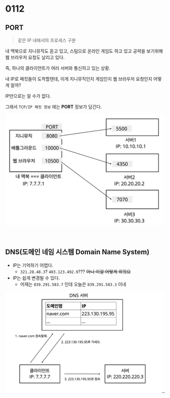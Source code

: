 # 0112



## PORT

> 같은 IP 내에서의 프로세스 구분

내 맥북으로 지니뮤직도 듣고 있고, 스팀으로 온라인 게임도 하고 있고 공략을 보기위해 웹 브라우저 요청도 날리고 있다.

즉, 하나의 클라이언트가 여러 서버와 통신하고 있는 상황.

내 IP로 패킷들이 도착할텐데, 이게 지니뮤직인지 게임인지 웹 브라우저 요청인지 어떻게 알까?

IP만으로는 알 수가 없다.

그래서 `TCP/IP 패킷 정보` 에는 **PORT** 정보가 담긴다.

![http5](../pic/http5.png)

<br>

## DNS(도메인 네임 시스템 Domain Name System)

- IP는 기억하기 어렵다.
  - `321.28.48.3`? `403.123.492.9`??? ~~아니 이걸 어떻게 외워요~~
- IP는 쉽게 변경될 수 있다.
  - 어제는 `839.291.583.7` 인데 오늘은 `839.291.583.3` 이네

![http6](../pic/http6.png)




